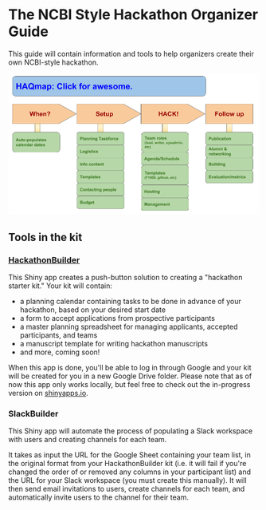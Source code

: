 # The NCBI Style Hackathon Organizer Guide

This guide will contain information and tools to help organizers create their own NCBI-style hackathon.

![HAQmap flow diagram](HAQmap_flow_diagram.png)

## Tools in the kit
### [HackathonBuilder](https://purplegenie.shinyapps.io/Hackathon_builder/)
This Shiny app creates a push-button solution to creating a "hackathon starter kit."  Your kit will contain:
* a planning calendar containing tasks to be done in advance of your hackathon, based on your desired start date
* a form to accept applications from prospective participants
* a master planning spreadsheet for managing applicants, accepted participants, and teams
* a manuscript template for writing hackathon manuscripts
* and more, coming soon!

When this app is done, you'll be able to log in through Google and your kit will be created for you in a new Google Drive folder. Please note that as of now this app only works locally, but feel free to check out the in-progress version on [shinyapps.io](https://purplegenie.shinyapps.io/Hackathon_builder/).

### SlackBuilder
This Shiny app will automate the process of populating a Slack workspace with users and creating channels for each team.

It takes as input the URL for the Google Sheet containing your team list, in the original format from your HackathonBuilder kit (i.e. it will fail if you're changed the order of or removed any columns in your participant list) and the URL for your Slack workspace (you must create this manually).  It will then send email invitations to users, create channels for each team, and automatically invite users to the channel for their team.  

